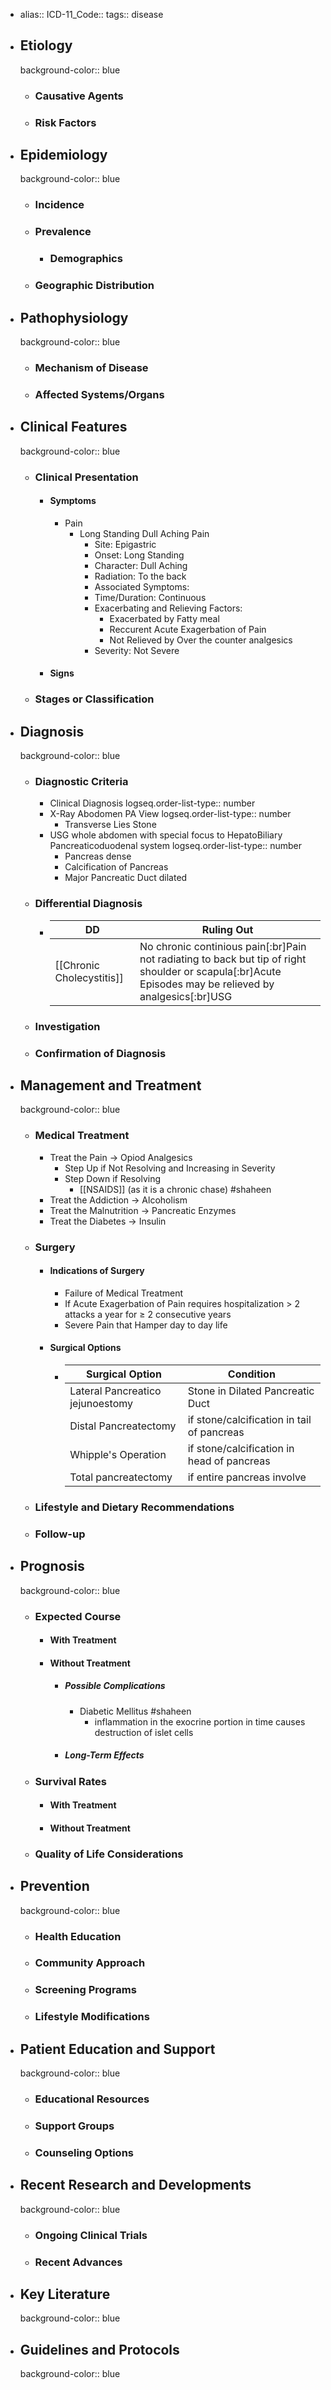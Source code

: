 - alias::
  ICD-11_Code::
  tags:: disease
- ## Etiology
  background-color:: blue
	- ### Causative Agents
	- ### Risk Factors
- ## Epidemiology
  background-color:: blue
	- ### Incidence
	- ### Prevalence
		- ### Demographics
	- ### Geographic Distribution
- ## Pathophysiology
  background-color:: blue
	- ### Mechanism of Disease
	- ### Affected Systems/Organs
- ## Clinical Features
  background-color:: blue
	- ### Clinical Presentation
		- #### Symptoms
			- Pain
				- Long Standing Dull Aching Pain
					- Site: Epigastric
					- Onset: Long Standing
					- Character: Dull Aching
					- Radiation: To the back
					- Associated Symptoms:
					- Time/Duration: Continuous
					- Exacerbating and Relieving Factors:
						- Exacerbated by Fatty meal
						- Reccurent Acute Exagerbation of Pain
						- Not Relieved by Over the counter analgesics
					- Severity: Not Severe
		- #### Signs
	- ### Stages or Classification
- ## Diagnosis
  background-color:: blue
	- ### Diagnostic Criteria
		- Clinical Diagnosis
		  logseq.order-list-type:: number
		- X-Ray Abodomen PA View
		  logseq.order-list-type:: number
			- Transverse Lies Stone
		- USG whole abdomen with special focus to HepatoBiliary Pancreaticoduodenal system
		  logseq.order-list-type:: number
			- Pancreas dense
			- Calcification of Pancreas
			- Major Pancreatic Duct dilated
	- ### Differential Diagnosis
		- |DD|Ruling Out|
		  |--|--|
		  |[[Chronic Cholecystitis]]|No chronic continious pain[:br]Pain not radiating to back but tip of right shoulder or scapula[:br]Acute Episodes may be relieved by analgesics[:br]USG|
	- ### Investigation
	- ### Confirmation of Diagnosis
- ## Management and Treatment
  background-color:: blue
	- ### Medical Treatment
		- Treat the Pain -> Opiod Analgesics
			- Step Up if Not Resolving and Increasing in Severity
			- Step Down if Resolving
				- [[NSAIDS]] (as it is a chronic chase) #shaheen
		- Treat the Addiction -> Alcoholism
		- Treat the Malnutrition -> Pancreatic Enzymes
		- Treat the Diabetes -> Insulin
	- ### Surgery
		- #### Indications of Surgery
			- Failure of Medical Treatment
			- If Acute Exagerbation of Pain requires hospitalization > 2 attacks a year for ≥ 2 consecutive years
			- Severe Pain that Hamper day to day life
		- #### Surgical Options
			- |Surgical Option|Condition|
			  |--|--|
			  |Lateral Pancreatico jejunoestomy|Stone in Dilated Pancreatic Duct|
			  |Distal Pancreatectomy|if stone/calcification in tail of pancreas|
			  |Whipple's Operation|if stone/calcification in head of pancreas|
			  |Total pancreatectomy|if entire pancreas involve|
	- ### Lifestyle and Dietary Recommendations
	- ### Follow-up
- ## Prognosis
  background-color:: blue
	- ### Expected Course
		- #### With Treatment
		- #### Without Treatment
			- ##### Possible Complications
				- Diabetic Mellitus #shaheen
					- inflammation in the exocrine portion in time causes destruction of islet cells
			- ##### Long-Term Effects
	- ### Survival Rates
		- #### With Treatment
		- #### Without Treatment
	- ### Quality of Life Considerations
- ## Prevention
  background-color:: blue
	- ### Health Education
	- ### Community Approach
	- ### Screening Programs
	- ### Lifestyle Modifications
- ## Patient Education and Support
  background-color:: blue
	- ### Educational Resources
	- ### Support Groups
	- ### Counseling Options
- ## Recent Research and Developments
  background-color:: blue
	- ### Ongoing Clinical Trials
	- ### Recent Advances
- ## Key Literature
  background-color:: blue
- ## Guidelines and Protocols
  background-color:: blue